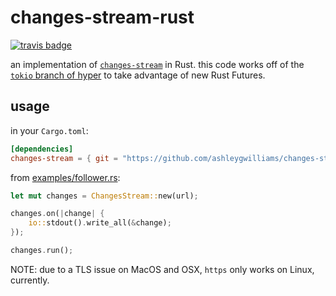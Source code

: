 # changes-stream-rust

[![travis badge](https://travis-ci.org/ashleygwilliams/changes-stream-rust.svg?branch=master)](https://travis-ci.org/ashleygwilliams/changes-stream-rust)


an implementation of [`changes-stream`](https://github.com/jcrugzz/changes-stream) in Rust.
this code works off of the [`tokio` branch of hyper] to take advantage of new Rust Futures.

[`tokio` branch of hyper]: https://github.com/hyperium/hyper/tree/tokio

## usage

in your `Cargo.toml`:

```toml
[dependencies]
changes-stream = { git = "https://github.com/ashleygwilliams/changes-stream-rust.git" }
```

from [examples/follower.rs](/examples/follower.rs):

```rust
let mut changes = ChangesStream::new(url);

changes.on(|change| {
    io::stdout().write_all(&change);
});

changes.run();
```

NOTE: due to a TLS issue on MacOS and OSX, `https` only works on Linux, currently.
